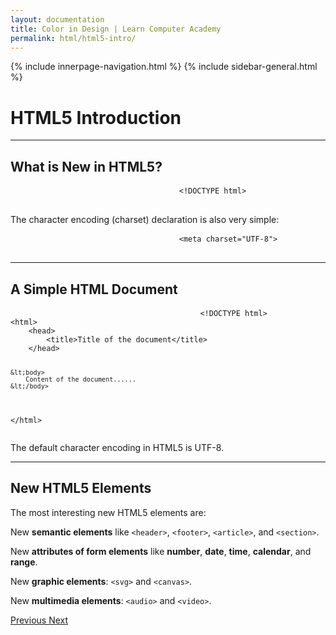 ```yaml
---
layout: documentation
title: Color in Design | Learn Computer Academy
permalink: html/html5-intro/
---
```

<div class="loader">
{% include innerpage-navigation.html %}
{% include sidebar-general.html %}
 <div class="page-content">
  <div class="content-wrapper">
   <div class="row">
    <div class="col-md-9 content">
     <!-- Your content goes started here -->
     <div class="doc-content">
      <h1>HTML5 Introduction</h1>
      <hr>
      <h2>What is New in HTML5?</h2>
      <pre class="snippet">
								<code class="html">&lt;&excl;DOCTYPE html></code>
							</pre>
      <p>The character encoding (charset) declaration is also very simple:</p>
      <pre class="snippet">
								<code class="html">&lt;meta charset="UTF-8"></code>
							</pre>
      <hr>
      <h2>A Simple HTML Document</h2>
      <pre class="snippet">
									<code class="html">&lt;!DOCTYPE html>
&lt;html>
    &lt;head>
        &lt;title>Title of the document&lt;/title>
    &lt;/head>

    &lt;body>
        Content of the document......
    &lt;/body>
&lt;/html></code>
                            </pre>
      <p>The default character encoding in HTML5 is UTF-8.</p>
      <hr>
      <h2>New HTML5 Elements</h2>
      <p>The most interesting new HTML5 elements are:</p>
      <p>New <b>semantic elements</b> like <code>&lt;header></code>, <code>&lt;footer></code>, <code>&lt;article></code>, and <code>&lt;section></code>. </p>
      <p>New <b>attributes of form elements</b> like <b>number</b>, <b>date</b>, <b>time</b>, <b>calendar</b>, and <b>range</b>. </p>
      <p>New <b>graphic elements</b>: <code>&lt;svg></code> and <code>&lt;canvas></code>. </p>
      <p>New <b>multimedia elements</b>: <code>&lt;audio></code> and <code>&lt;video></code>. </p>
     </div>
     <!-- /.Your content goes ends here -->
     <div class="footer-btn d-flex justify-content-between">
      <a href="html-form-attributes" class="btn">
       <i class="fas fa-arrow-circle-left"></i>Previous </a>
      <a href="html5-new-elements" class="btn">Next <i class="fas fa-arrow-circle-right"></i>
      </a>
     </div>
     <!-- /.End of footer button -->
    </div>
    <!-- Right Sidebar Start--> <?php include '../includes/right-sidebar-innerpage.php'; ?>
    <!-- Right-Sidebar End -->
   </div>
  </div>
